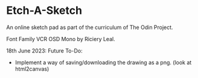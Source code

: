 # Etch-A-Sketch

An online sketch pad as part of the curriculum of The Odin Project. 

Font Family VCR OSD Mono by Riciery Leal.

18th June 2023:
Future To-Do: 
- Implement a way of saving/downloading the drawing as a png. (look at html2canvas)